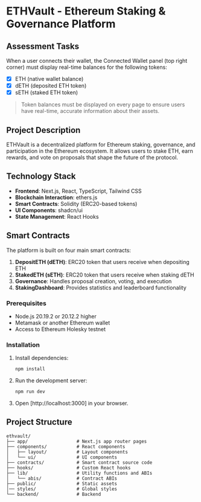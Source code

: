 # ETHVault - Ethereum Staking & Governance Platform

## Assessment Tasks

When a user connects their wallet, the Connected Wallet panel (top right corner) must display real-time balances for the following tokens:

- [x] ETH (native wallet balance)
- [x] dETH (deposited ETH token)
- [x] sETH (staked ETH token)

> Token balances must be displayed on every page to ensure users have real-time, accurate information about their assets.

## Project Description

ETHVault is a decentralized platform for Ethereum staking, governance, and participation in the Ethereum ecosystem. It allows users to stake ETH, earn rewards, and vote on proposals that shape the future of the protocol.

## Technology Stack

- **Frontend**: Next.js, React, TypeScript, Tailwind CSS
- **Blockchain Interaction**: ethers.js
- **Smart Contracts**: Solidity (ERC20-based tokens)
- **UI Components**: shadcn/ui
- **State Management**: React Hooks

## Smart Contracts

The platform is built on four main smart contracts:

1. **DepositETH (dETH)**: ERC20 token that users receive when depositing ETH
2. **StakedETH (sETH)**: ERC20 token that users receive when staking dETH
3. **Governance**: Handles proposal creation, voting, and execution
4. **StakingDashboard**: Provides statistics and leaderboard functionality

### Prerequisites

- Node.js 20.19.2 or 20.12.2 higher
- Metamask or another Ethereum wallet
- Access to Ethereum Holesky testnet

### Installation

1. Install dependencies:

   ```bash
   npm install
   ```

2. Run the development server:

   ```bash
   npm run dev
   ```

3. Open [http://localhost:3000] in your browser.

## Project Structure

```
ethvault/
├── app/                  # Next.js app router pages
├── components/           # React components
│   ├── layout/           # Layout components
│   └── ui/               # UI components
├── contracts/            # Smart contract source code
├── hooks/                # Custom React hooks
├── lib/                  # Utility functions and ABIs
│   └── abis/             # Contract ABIs
├── public/               # Static assets
│── styles/               # Global styles
└── backend/              # Backend
```
